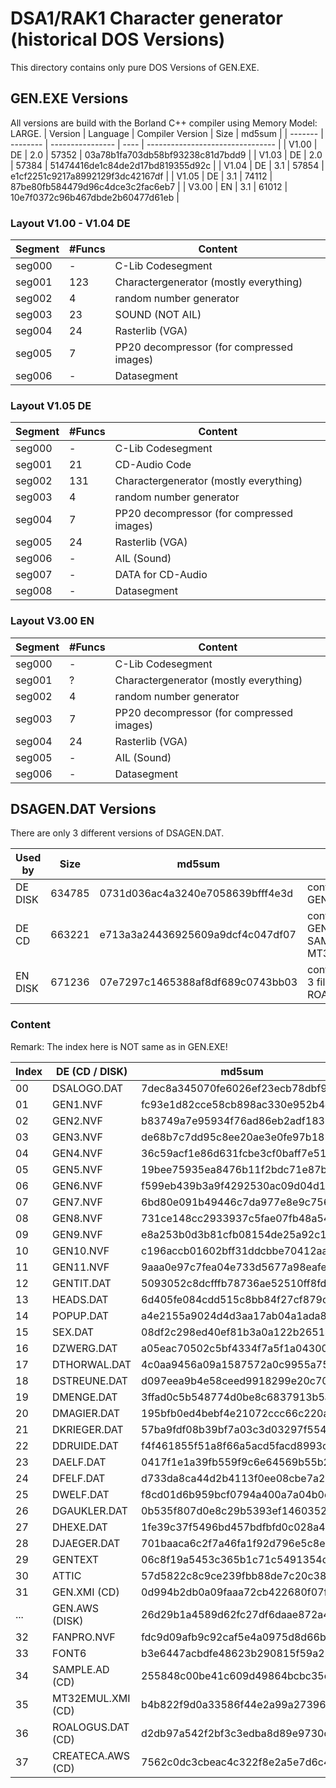 # DSA1/RAK1 Character generator (historical DOS Versions)

This directory contains only pure DOS Versions of GEN.EXE.

## GEN.EXE Versions
All versions are build with the Borland C++ compiler using Memory Model: LARGE.
| Version | Language | Compiler Version | Size  | md5sum                           |
| ------- | -------- | ---------------- | ----  | -------------------------------- |
| V1.00   | DE       | 2.0              | 57352 | 03a78b1fa703db58bf93238c81d7bdd9 |
| V1.03   | DE       | 2.0              | 57384 | 51474416de1c84de2d17bd819355d92c |
| V1.04   | DE       | 3.1              | 57854 | e1cf2251c9217a8992129f3dc42167df |
| V1.05   | DE       | 3.1              | 74112 | 87be80fb584479d96c4dce3c2fac6eb7 |
| V3.00   | EN       | 3.1              | 61012 | 10e7f0372c96b467dbde2b60477d61eb |


### Layout V1.00 - V1.04 DE
| Segment | #Funcs | Content |
| ------- | ------ | ------- |
| seg000  |      - | C-Lib Codesegment |
| seg001  |    123 | Charactergenerator (mostly everything) |
| seg002  |      4 | random number generator |
| seg003  |     23 | SOUND (NOT AIL) |
| seg004  |     24 | Rasterlib (VGA) |
| seg005  |      7 | PP20 decompressor (for compressed images) |
| seg006  |      - | Datasegment |

### Layout V1.05 DE
| Segment | #Funcs | Content |
| ------- | ------ | ------- |
| seg000  |      - | C-Lib Codesegment |
| seg001  |     21 | CD-Audio Code |
| seg002  |    131 | Charactergenerator (mostly everything) |
| seg003  |      4 | random number generator |
| seg004  |      7 | PP20 decompressor (for compressed images) |
| seg005  |     24 | Rasterlib (VGA) |
| seg006  |      - | AIL (Sound) |
| seg007  |      - | DATA for CD-Audio |
| seg008  |      - | Datasegment |

### Layout V3.00 EN
| Segment | #Funcs | Content |
| ------- | ------ | ------- |
| seg000  |      - | C-Lib Codesegment |
| seg001  |      ? | Charactergenerator (mostly everything) |
| seg002  |      4 | random number generator |
| seg003  |      7 | PP20 decompressor (for compressed images) |
| seg004  |     24 | Rasterlib (VGA) |
| seg005  |      - | AIL (Sound) |
| seg006  |      - | Datasegment |


## DSAGEN.DAT Versions

There are only 3 different versions of DSAGEN.DAT.

| Used by | Size   | md5sum                           | Notes                                     |
| ------- | ------ | -------------------------------- | ----------------------------------------- |
| DE DISK | 634785 | 0731d036ac4a3240e7058639bfff4e3d | contains GEN.AWS                          |
| DE CD   | 663221 | e713a3a24436925609a9dcf4c047df07 | contains GEN.XMI, SAMPLE.AD, MT32EMUL.XMI |
| EN DISK | 671236 | 07e7297c1465388af8df689c0743bb03 | contains former 3 files + ROALOGUS.DAT    |


### Content

Remark: The index here is NOT same as in GEN.EXE!

| Index | DE (CD / DISK)    | md5sum                           | EN DISK      | md5sum                           | Notes |
| ----- | ----------------- | -------------------------------- | ------------ | -------------------------------- | ----- |
| 00    | DSALOGO.DAT       | 7dec8a345070fe6026ef23ecb78dbf9c | ROALOGUK.DAT | 40a6f05ee336b4a4f5fecb563d003f76 |       |
| 01    | GEN1.NVF          | fc93e1d82cce58cb898ac330e952b4d2 | E_GEN1.NVF   | 1be496c698280668e3d02816da397d2b |       |
| 02    | GEN2.NVF          | b83749a7e95934f76ad86eb2adf183b8 | E_GEN2.NVF   | cd22c8e2c47aa3265c00d4d6c23c5f78 |       |
| 03    | GEN3.NVF          | de68b7c7dd95c8ee20ae3e0fe97b1851 | E_GEN3.NVF   | eafde52b724dcaff9adbc67966e112c7 |       |
| 04    | GEN4.NVF          | 36c59acf1e86d631fcbe3cf0baff7e51 | E_GEN4.NVF   | 448a3f79362e258bf96108264bb7d5ed |       |
| 05    | GEN5.NVF          | 19bee75935ea8476b11f2bdc71e87b68 | E_GEN5.NVF   | b0aacb745583304f62669fa71915fe67 |       |
| 06    | GEN6.NVF          | f599eb439b3a9f4292530ac09d04d1eb | E_GEN6.NVF   | 095eb1f93dfb6ed94ee369ea60964f47 |       |
| 07    | GEN7.NVF          | 6bd80e091b49446c7da977e8e9c75630 | E_GEN7.NVF   | 87b3e13e7220a92c416c4922f1386a80 |       |
| 08    | GEN8.NVF          | 731ce148cc2933937c5fae07fb48a54d | E_GEN8.NVF   | 602b739cbb051427060a0fdaa7930958 |       |
| 09    | GEN9.NVF          | e8a253b0d3b81cfb08154de25a92c1a8 | E_GEN9.NVF   | 4b471196489eed8f49deed59ac01f37c |       |
| 10    | GEN10.NVF         | c196accb01602bff31ddcbbe70412aa8 | E_GEN10.NVF  | 8ccdd17762e5cb4a4cbd387b8f6f4b88 |       |
| 11    | GEN11.NVF         | 9aaa0e97c7fea04e733d5677a98eafec | E_GEN11.NVF  | 556f3eca04db689bfa5ce6a028d2301b |       |
| 12    | GENTIT.DAT        | 5093052c8dcfffb78736ae52510ff8fd | E_GENTIT.NVF | 0dd7e449bcbc1f235dedfabb665da91c |       |
| 13    | HEADS.DAT         | 6d405fe084cdd515c8bb84f27cf879cb | HEADS.DAT    | 6d405fe084cdd515c8bb84f27cf879cb |       |
| 14    | POPUP.DAT         | a4e2155a9024d4d3aa17ab04a1ada8a8 | POPUP.DAT    | a4e2155a9024d4d3aa17ab04a1ada8a8 |       |
| 15    | SEX.DAT           | 08df2c298ed40ef81b3a0a122b26514b | SEX.DAT      | 08df2c298ed40ef81b3a0a122b26514b |       |
| 16    | DZWERG.DAT        | a05eac70502c5bf4334f7a5f1a043006 | DZWERG.DAT   | a05eac70502c5bf4334f7a5f1a043006 |       |
| 17    | DTHORWAL.DAT      | 4c0aa9456a09a1587572a0c9955a7579 | DTHORWAL.DAT | 4c0aa9456a09a1587572a0c9955a7579 |       |
| 18    | DSTREUNE.DAT      | d097eea9b4e58ceed9918299e20c7094 | DSTREUNE.DAT | d097eea9b4e58ceed9918299e20c7094 |       |
| 19    | DMENGE.DAT        | 3ffad0c5b548774d0be8c6837913b5a1 | DMENGE.DAT   | 3ffad0c5b548774d0be8c6837913b5a1 |       |
| 20    | DMAGIER.DAT       | 195bfb0ed4bebf4e21072ccc66c220aa | DMAGIER.DAT  | 195bfb0ed4bebf4e21072ccc66c220aa |       |
| 21    | DKRIEGER.DAT      | 57ba9fdf08b39bf7a03c3d03297f554f | DKRIEGER.DAT | 57ba9fdf08b39bf7a03c3d03297f554f |       |
| 22    | DDRUIDE.DAT       | f4f461855f51a8f66a5acd5facd8993c | DDRUIDE.DAT  | f4f461855f51a8f66a5acd5facd8993c |       |
| 23    | DAELF.DAT         | 0417f1e1a39fb559f9c6e64569b55b28 | DAELF.DAT    | 0417f1e1a39fb559f9c6e64569b55b28 |       |
| 24    | DFELF.DAT         | d733da8ca44d2b4113f0ee08cbe7a24d | DFELF.DAT    | d733da8ca44d2b4113f0ee08cbe7a24d |       |
| 25    | DWELF.DAT         | f8cd01d6b959bcf0794a400a7a04b0e5 | DWELF.DAT    | f8cd01d6b959bcf0794a400a7a04b0e5 |       |
| 26    | DGAUKLER.DAT      | 0b535f807d0e8c29b5393ef1460352bb | DGAUKLER.DAT | 0b535f807d0e8c29b5393ef1460352bb |       |
| 27    | DHEXE.DAT         | 1fe39c37f5496bd457bdfbfd0c028a4b | DHEXE.DAT    | 1fe39c37f5496bd457bdfbfd0c028a4b |       |
| 28    | DJAEGER.DAT       | 701baaca6c2f7a46fa1f92d796e5c8e9 | DJAEGER.DAT  | 701baaca6c2f7a46fa1f92d796e5c8e9 |       |
| 29    | GENTEXT           | 06c8f19a5453c365b1c71c5491354dc8 | E_GENTXT     | f2fea13f9fc91c42837e3c44e2311755 |       |
| 30    | ATTIC             | 57d5822c8c9ce239fbb88de7c20c38cf | ATTIC        | 57d5822c8c9ce239fbb88de7c20c38cf |       |
| 31    | GEN.XMI (CD)      | 0d994b2db0a09faaa72cb422680f07f8 | GEN.XMI      | 0d994b2db0a09faaa72cb422680f07f8 |       |
| ...   | GEN.AWS (DISK)    | 26d29b1a4589d62fc27df6daae872a47 | -            |                                  |       |
| 32    | FANPRO.NVF        | fdc9d09afb9c92caf5e4a0975d8d66be | FANPRO.NVF   | fdc9d09afb9c92caf5e4a0975d8d66be |       |
| 33    | FONT6             | b3e6447acbdfe48623b290815f59a253 | FONT6        | b3e6447acbdfe48623b290815f59a253 |       |
| 34    | SAMPLE.AD    (CD) | 255848c00be41c609d49864bcbc35ebd | SAMPLE.AD    | 255848c00be41c609d49864bcbc35ebd |       |
| 35    | MT32EMUL.XMI (CD) | b4b822f9d0a33586f44e2a99a2739606 | MT32EMUL.XMI | b4b822f9d0a33586f44e2a99a2739606 |       |
| 36    | ROALOGUS.DAT (CD) | d2db97a542f2bf3c3edba8d89e9730c3 | ROALOGUS.DAT | d2db97a542f2bf3c3edba8d89e9730c3 |       |
| 37    | CREATECA.AWS (CD) | 7562c0dc3cbeac4c322f8e2a5e7d6c46 | CREATECA.AWS | 7562c0dc3cbeac4c322f8e2a5e7d6c46 |       |
